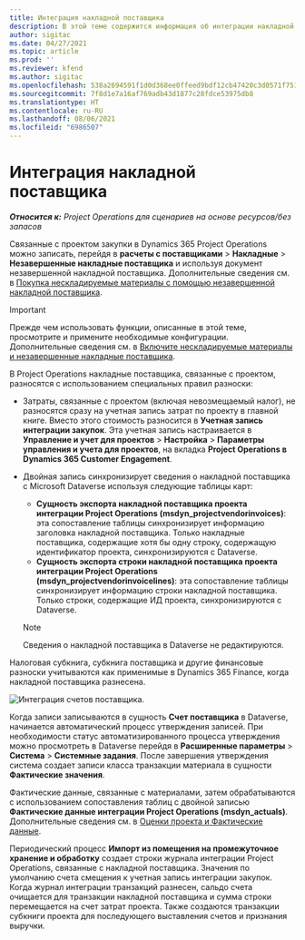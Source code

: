 ```yaml
---
title: Интеграция накладной поставщика
description: В этой теме содержится информация об интеграции накладной поставщика в Project Operations.
author: sigitac
ms.date: 04/27/2021
ms.topic: article
ms.prod: ''
ms.reviewer: kfend
ms.author: sigitac
ms.openlocfilehash: 538a2694591f1d0d368ee0ffeed9bdf12cb47420c3d0571f75185fe433f23436
ms.sourcegitcommit: 7f8d1e7a16af769adb43d1877c28fdce53975db8
ms.translationtype: HT
ms.contentlocale: ru-RU
ms.lasthandoff: 08/06/2021
ms.locfileid: "6986507"
---
```

# <a name="vendor-invoice-integration"></a>Интеграция накладной поставщика

_**Относится к:** Project Operations для сценариев на основе ресурсов/без запасов_

Связанные с проектом закупки в Dynamics 365 Project Operations можно записать, перейдя в **расчеты с поставщиками** > **Накладные** > **Незавершенные накладные поставщика** и используя документ незавершенной накладной поставщика. Дополнительные сведения см. в [Покупка нескладируемые материалы с помощью незавершенной накладной поставщика](../procurement/pending-vendor-invoices.md).

> [!IMPORTANT]
> Прежде чем использовать функции, описанные в этой теме, просмотрите и примените необходимые конфигурации. Дополнительные сведения см. в [Включите нескладируемые материалы и незавершенные накладные поставщика](../procurement/configure-materials-nonstocked.md).

В Project Operations накладные поставщика, связанные с проектом, разносятся с использованием специальных правил разноски:

- Затраты, связанные с проектом (включая невозмещаемый налог), не разносятся сразу на учетная запись затрат по проекту в главной книге. Вместо этого стоимость разносится в **Учетная запись интеграции закупок**. Эта учетная запись настраивается в **Управление и учет для проектов** > **Настройка** > **Параметры управления и учета для проектов**, на вкладка **Project Operations в Dynamics 365 Customer Engagement**.
- Двойная запись синхронизирует сведения о накладной поставщика с Microsoft Dataverse используя следующие таблицы карт:

     - **Сущность экспорта накладной поставщика проекта интеграции Project Operations (msdyn_projectvendorinvoices)**: эта сопоставление таблицы синхронизирует информацию заголовка накладной поставщика. Только накладные поставщика, содержащие хотя бы одну строку, содержащую идентификатор проекта, синхронизируются с Dataverse.
     - **Сущность экспорта строки накладной поставщика проекта интеграции Project Operations (msdyn_projectvendorinvoicelines)**: эта сопоставление таблицы синхронизирует информацию строки накладной поставщика. Только строки, содержащие ИД проекта, синхронизируются с Dataverse.

     > [!NOTE]
     > Сведения о накладной поставщика в Dataverse не редактируются.

Налоговая субкнига, субкнига поставщика и другие финансовые разноски учитываются как применимые в Dynamics 365 Finance, когда накладной поставщика разнесена.

![Интеграция счетов поставщика.](media/DW7VendorInvoice.png)

Когда записи записываются в сущность **Счет поставщика** в Dataverse, начинается автоматический процесс утверждения записей. При необходимости статус автоматизированного процесса утверждения можно просмотреть в Dataverse перейдя в **Расширенные параметры** > **Система** > **Системные задания**. После завершения утверждения система создает записи класса транзакции материала в сущности **Фактические значения**.

Фактические данные, связанные с материалами, затем обрабатываются с использованием сопоставления таблиц с двойной записью **Фактические данные интеграции Project Operations (msdyn_actuals)**. Дополнительные сведения см. в [Оценки проекта и Фактические данные](resource-dual-write-estimates-actuals.md).

Периодический процесс **Импорт из помещения на промежуточное хранение и обработку** создает строки журнала интеграции Project Operations, связанные с накладной поставщика. Значения по умолчанию счета смещения к учетная запись интеграции закупок. Когда журнал интеграции транзакций разнесен, сальдо счета очищается для транзакции накладной поставщика и сумма строки перемещается на счет затрат проекта. Также создаются транзакции субкниги проекта для последующего выставления счетов и признания выручки.
